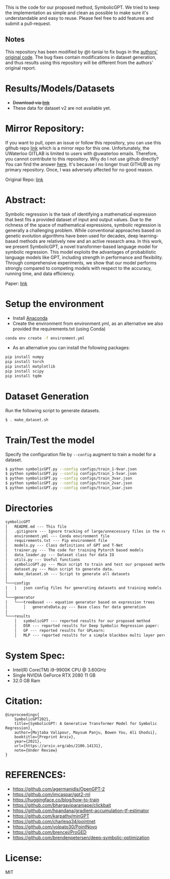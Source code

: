 
This is the code for our proposed method, SymbolicGPT. We tried to keep the implementation as simple and clean as possible to make sure it's understandable and easy to reuse. Please feel free to add features and submit a pull-request.

## Notes
This repository has been modified by @t-taniai to fix bugs in the [authors' original code](https://github.com/mojivalipour/symbolicgpt). The bug fixes contain modifications in dataset generation, and thus results using this repository will be different from the authors' original report.

# Results/Models/Datasets
- ~~Download via [link](https://www.dropbox.com/sh/yq03daorth1h4kj/AADolbgySCjOO18qGoP5Abqfa?dl=0)~~
- These data for dataset v2 are not available yet.

# Mirror Repository:
If you want to pull, open an issue or follow this repository, you can use this github repo [link](https://github.com/mojivalipour/symbolicgpt) which is a mirror repo for this one. Unfortunately, the UWaterloo GITLAB is limited to users with @uwaterloo emails. Therefore, you cannot contribute to this repository. Why do I not use github directly? You can find the answer [here](https://github.com/1995parham/github-do-not-ban-us). It's because I no longer trust GITHUB as my primary repository. Once, I was adversely affected for no good reason.

Original Repo: [link](https://git.uwaterloo.ca/data-analytics-lab/symbolicgpt2)

# Abstract:
Symbolic regression is the task of identifying a mathematical expression that best fits a provided dataset of input and output values. Due to the richness of the space of mathematical expressions, symbolic regression is generally a challenging problem. While conventional approaches based on genetic evolution algorithms have been used for decades, deep learning-based methods are relatively new and an active research area. In this work, we present SymbolicGPT, a novel transformer-based language model for symbolic regression. This model exploits the advantages of probabilistic language models like GPT, including strength in performance and flexibility. Through comprehensive experiments, we show that our model performs strongly compared to competing models with respect to the accuracy, running time, and data efficiency.

Paper: [link](https://arxiv.org/abs/2106.14131)

# Setup the environment
- Install [Anaconda](https://www.anaconda.com/products/individual/)
- Create the environment from environment.yml, as an alternative we also provided the requirements.txt (using Conda)
```bash
conda env create -f environment.yml
```
- As an alternative you can install the following packages:
```bash
pip install numpy
pip install torch
pip install matplotlib
pip install scipy
pip install tqdm
```

# Dataset Generation
Run the following script to generate datasets.

```bash
$ . make_dataset.sh
```

# Train/Test the model
Specify the configuration file by `--config` augment to train a model for a dataset.

```bash
$ python symbolicGPT.py --config configs/train_1-9var.json
$ python symbolicGPT.py --config configs/train_1-5var.json
$ python symbolicGPT.py --config configs/train_3var.json
$ python symbolicGPT.py --config configs/train_2var.json
$ python symbolicGPT.py --config configs/train_1var.json
```

# Directories
```Diff
symbolicGPT
│   README.md --- This file
│   .gitignore --- Ignore tracking of large/unnecessary files in the repo
│   environment.yml --- Conda environment file
│   requirements.txt --- Pip environment file
│   models.py --- Class definitions of GPT and T-Net
│   trainer.py --- The code for training Pytorch based models
│   data_loader.py --- Dataset class for data IO
│   utils.py --- Useful functions
│   symbolicGPT.py --- Main script to train and test our proposed method
│   dataset.py --- Main script to generate data.
│   make_dataset.sh --- Script to generate all datasets
│
└───configs
|   |   json config files for generating datasets and training models
│   
└───generator
│   └───treeBased --- equation generator based on expression trees
│       │   generateData.py --- Base class for data generation
|
└───results
    │   symbolicGPT --- reported results for our proposed method
    │   DSR --- reported results for Deep Symbolic Regression paper: 
    │   GP --- reported results for GPLearn: 
    │   MLP --- reported results for a simple blackbox multi layer perceptron

```

# System Spec:
- Intel(R) Core(TM) i9-9900K CPU @ 3.60GHz
- Single NVIDIA GeForce RTX 2080 11 GB
- 32.0 GB Ram

# Citation:
```
@inproceedings{
    SymbolicGPT2021,
    title={SymbolicGPT: A Generative Transformer Model for Symbolic Regression},
    author={Mojtaba Valipour, Maysum Panju, Bowen You, Ali Ghodsi},
    booktitle={Preprint Arxiv},
    year={2021},
    url={https://arxiv.org/abs/2106.14131},
    note={Under Review}
}
```

# REFERENCES: 
- https://github.com/agermanidis/OpenGPT-2
- https://github.com/imcaspar/gpt2-ml
- https://huggingface.co/blog/how-to-train
- https://github.com/bhargaviparanjape/clickbait
- https://github.com/hpandana/gradient-accumulation-tf-estimator
- https://github.com/karpathy/minGPT
- https://github.com/charlesq34/pointnet
- https://github.com/volpato30/PointNovo
- https://github.com/brencej/ProGED
- https://github.com/brendenpetersen/deep-symbolic-optimization

# License:
MIT